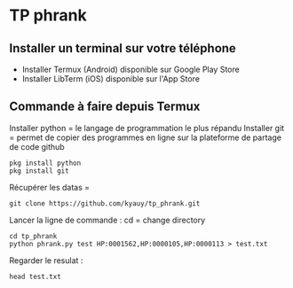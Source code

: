 # TP phrank

## Installer un terminal sur votre téléphone

- Installer Termux (Android) disponible sur Google Play Store
- Installer LibTerm (iOS) disponible sur l'App Store

## Commande à faire depuis Termux

Installer python = le langage de programmation le plus répandu
Installer git = permet de copier des programmes en ligne sur la plateforme de partage de code github
```
pkg install python
pkg install git
```

Récupérer les datas =

```
git clone https://github.com/kyauy/tp_phrank.git
```

Lancer la ligne de commande :
cd = change directory

```
cd tp_phrank
python phrank.py test HP:0001562,HP:0000105,HP:0000113 > test.txt
```

Regarder le resulat : 
```
head test.txt
```
